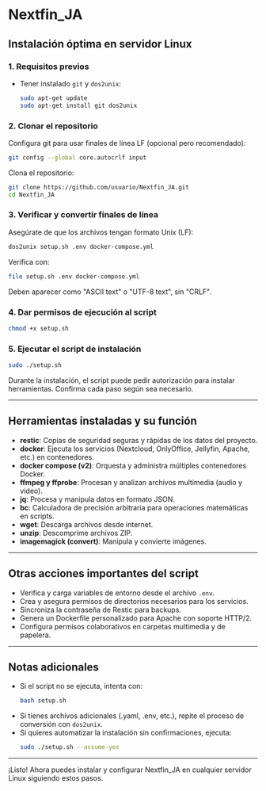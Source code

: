 
# Nextfin_JA

## Instalación óptima en servidor Linux

### 1. Requisitos previos

- Tener instalado `git` y `dos2unix`:
  ```bash
  sudo apt-get update
  sudo apt-get install git dos2unix
  ```

### 2. Clonar el repositorio

Configura git para usar finales de línea LF (opcional pero recomendado):
```bash
git config --global core.autocrlf input
```

Clona el repositorio:
```bash
git clone https://github.com/usuario/Nextfin_JA.git
cd Nextfin_JA
```

### 3. Verificar y convertir finales de línea

Asegúrate de que los archivos tengan formato Unix (LF):
```bash
dos2unix setup.sh .env docker-compose.yml
```

Verifica con:
```bash
file setup.sh .env docker-compose.yml
```
Deben aparecer como "ASCII text" o "UTF-8 text", sin "CRLF".

### 4. Dar permisos de ejecución al script

```bash
chmod +x setup.sh
```

### 5. Ejecutar el script de instalación

```bash
sudo ./setup.sh
```
Durante la instalación, el script puede pedir autorización para instalar herramientas. Confirma cada paso según sea necesario.

---

## Herramientas instaladas y su función

- **restic**: Copias de seguridad seguras y rápidas de los datos del proyecto.
- **docker**: Ejecuta los servicios (Nextcloud, OnlyOffice, Jellyfin, Apache, etc.) en contenedores.
- **docker compose (v2)**: Orquesta y administra múltiples contenedores Docker.
- **ffmpeg y ffprobe**: Procesan y analizan archivos multimedia (audio y video).
- **jq**: Procesa y manipula datos en formato JSON.
- **bc**: Calculadora de precisión arbitraria para operaciones matemáticas en scripts.
- **wget**: Descarga archivos desde internet.
- **unzip**: Descomprime archivos ZIP.
- **imagemagick (convert)**: Manipula y convierte imágenes.

---

## Otras acciones importantes del script

- Verifica y carga variables de entorno desde el archivo `.env`.
- Crea y asegura permisos de directorios necesarios para los servicios.
- Sincroniza la contraseña de Restic para backups.
- Genera un Dockerfile personalizado para Apache con soporte HTTP/2.
- Configura permisos colaborativos en carpetas multimedia y de papelera.

---

## Notas adicionales

- Si el script no se ejecuta, intenta con:
  ```bash
  bash setup.sh
  ```
- Si tienes archivos adicionales (.yaml, .env, etc.), repite el proceso de conversión con `dos2unix`.
- Si quieres automatizar la instalación sin confirmaciones, ejecuta:
  ```bash
  sudo ./setup.sh --assume-yes
  ```

---

¡Listo! Ahora puedes instalar y configurar Nextfin_JA en cualquier servidor Linux siguiendo estos pasos.
